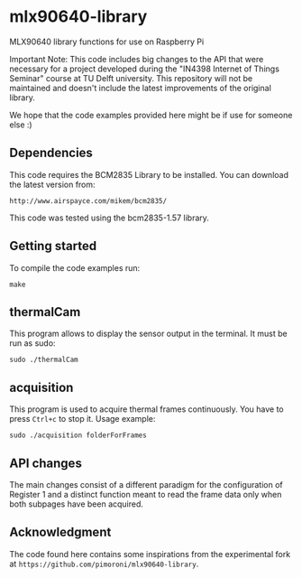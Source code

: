 # mlx90640-library
MLX90640 library functions for use on Raspberry Pi

Important Note: This code includes big changes to the API that were necessary for a project developed during the "IN4398 Internet of Things Seminar" course at TU Delft university. This repository will not be maintained and doesn't include the latest improvements of the original library.

We hope that the code examples provided here might be if use for someone else :) 

## Dependencies
This code requires the BCM2835 Library to be installed. You can download the latest version from:
```
http://www.airspayce.com/mikem/bcm2835/
```
This code was tested using the bcm2835-1.57 library.

## Getting started
To compile the code examples run:
```
make
```
## thermalCam
This program allows to display the sensor output in the terminal. It must be run as sudo:
```
sudo ./thermalCam
```

## acquisition
This program is used to acquire thermal frames continuously. You have to press `Ctrl+c` to stop it. Usage example:
```
sudo ./acquisition folderForFrames
```

## API changes
The main changes consist of a different paradigm for the configuration of Register 1 and a distinct function meant to read the frame data only when both subpages have been acquired.

## Acknowledgment
The code found here contains some inspirations from the experimental fork at `https://github.com/pimoroni/mlx90640-library`.
